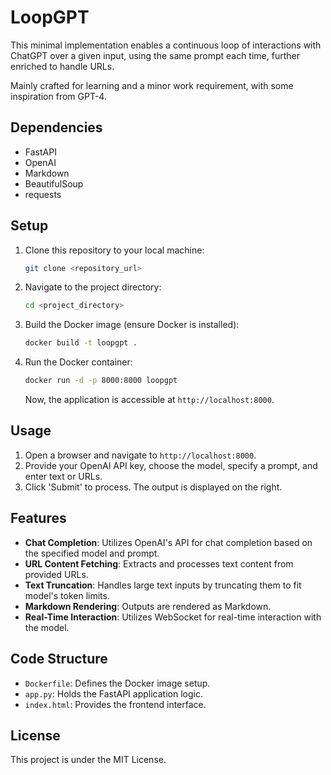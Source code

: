 # LoopGPT

This minimal implementation enables a continuous loop of interactions with ChatGPT over a given input, using the same prompt each time, further enriched to handle URLs.

Mainly crafted for learning and a minor work requirement, with some inspiration from GPT-4.

## Dependencies

- FastAPI
- OpenAI
- Markdown
- BeautifulSoup
- requests

## Setup

1. Clone this repository to your local machine:

   ```bash
   git clone <repository_url>
   ```

2. Navigate to the project directory:

   ```bash
   cd <project_directory>
   ```

3. Build the Docker image (ensure Docker is installed):

   ```bash
   docker build -t loopgpt .
   ```

4. Run the Docker container:

   ```bash
   docker run -d -p 8000:8000 loopgpt
   ```

   Now, the application is accessible at `http://localhost:8000`.

## Usage

1. Open a browser and navigate to `http://localhost:8000`.
2. Provide your OpenAI API key, choose the model, specify a prompt, and enter text or URLs.
3. Click 'Submit' to process. The output is displayed on the right.

## Features

- **Chat Completion**: Utilizes OpenAI's API for chat completion based on the specified model and prompt.
- **URL Content Fetching**: Extracts and processes text content from provided URLs.
- **Text Truncation**: Handles large text inputs by truncating them to fit model's token limits.
- **Markdown Rendering**: Outputs are rendered as Markdown.
- **Real-Time Interaction**: Utilizes WebSocket for real-time interaction with the model.

## Code Structure

- `Dockerfile`: Defines the Docker image setup.
- `app.py`: Holds the FastAPI application logic.
- `index.html`: Provides the frontend interface.

## License

This project is under the MIT License.